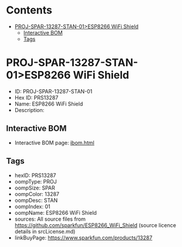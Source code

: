 



Contents
========

* [PROJ-SPAR-13287-STAN-01>ESP8266 WiFi Shield](#proj-spar-13287-stan-01esp8266-wifi-shield)
	* [Interactive BOM](#interactive-bom)
	* [Tags](#tags)

# PROJ-SPAR-13287-STAN-01>ESP8266 WiFi Shield

- ID: PROJ-SPAR-13287-STAN-01
- Hex ID: PRS13287
- Name: ESP8266 WiFi Shield
- Description: 

## Interactive BOM

- Interactive BOM page: [ibom.html](kicad/bom/ibom.html)

## Tags

- hexID: PRS13287
- oompType: PROJ
- oompSize: SPAR
- oompColor: 13287
- oompDesc: STAN
- oompIndex: 01
- oompName: ESP8266 WiFi Shield
- sources: All source files from https://github.com/sparkfun/ESP8266_WiFi_Shield (source licence details in srcLicense.md)
- linkBuyPage: https://www.sparkfun.com/products/13287
